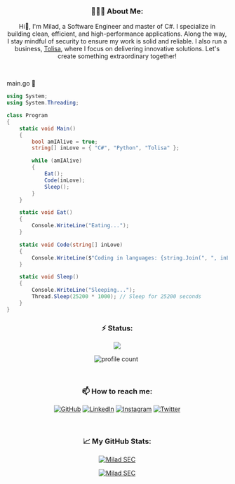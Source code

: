 

<h3 align="center">👨🏻‍💻 About Me:</h3>
<p align="center">
Hi👋, I'm Milad, a Software Engineer and master of C#. I specialize in building clean, efficient, and high-performance applications. Along the way, I stay mindful of security to ensure my work is solid and reliable. I also run a business, <a href="https://tolisa.org" target="_blank">Tolisa</a>, where I focus on delivering innovative solutions. Let's create something extraordinary together!
</p>
<br/>

main.go  🌱
```cs
using System;
using System.Threading;

class Program
{
    static void Main()
    {
        bool amIAlive = true;
        string[] inLove = { "C#", "Python", "Tolisa" };

        while (amIAlive)
        {
            Eat();
            Code(inLove);
            Sleep();
        }
    }

    static void Eat()
    {
        Console.WriteLine("Eating...");
    }

    static void Code(string[] inLove)
    {
        Console.WriteLine($"Coding in languages: {string.Join(", ", inLove)}");
    }

    static void Sleep()
    {
        Console.WriteLine("Sleeping...");
        Thread.Sleep(25200 * 1000); // Sleep for 25200 seconds
    }
}

```
<h3 align="center">⚡️ Status:</h3>
<div align="center">
	<img src="https://discord.c99.nl/widget/theme-1/512621943753539584.png" />
</div>
<div align="center">

![profile count](https://komarev.com/ghpvc/?username=miladsec&style=flat&color=red)&nbsp;

</div>
<br/>

<h3 align="center">📫 How to reach me:</h3>
<p align="center">
	<a href="https://github.com/miladsec"><img src="https://img.icons8.com/bubbles/50/000000/github.png" alt="GitHub"/></a>
	<a href="https://www.linkedin.com/in/miladsec"><img src="https://img.icons8.com/bubbles/50/000000/linkedin.png" alt="LinkedIn"/></a>
	<a href="https://www.instagram.com/miladsec"><img src="https://img.icons8.com/bubbles/50/000000/instagram.png" alt="Instagram"/></a>
	<a href="https://twitter.com/miladsec"><img src="https://img.icons8.com/bubbles/50/000000/twitter-circled.png" alt="Twitter"/></a>
</p>
<br/>
<h3 align="center"> &#x1f4c8; My GitHub Stats:</h3>

<div align="center">

[![Milad SEC](https://streak-stats.demolab.com?user=miladsec&theme=tokyonight)](https://github.com/miladsec)

[![Milad SEC](https://github-readme-activity-graph.vercel.app/graph?username=miladsec&theme=react)](https://github.com/miladsec)
 
</div>
